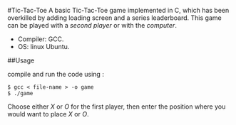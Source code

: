 #Tic-Tac-Toe
A basic Tic-Tac-Toe game implemented in C, which has been overkilled by adding loading screen and a series leaderboard. This game can be played with a _second player_ or with the _computer_.
* Compiler: GCC.
* OS: linux Ubuntu.

##Usage

compile and run the code using :
```
$ gcc < file-name > -o game                       
$ ./game
```
Choose either _X_ or _O_ for the first player, then enter the position where you would want to place _X_ or _O_.

